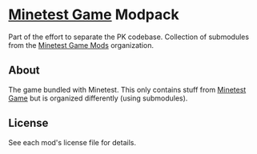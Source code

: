 # [Minetest Game](https://github.com/minetest/minetest_game) Modpack

Part of the effort to separate the PK codebase. Collection of submodules from the [Minetest Game Mods](https://github.com/minetest-game-mods) organization.

## About

The game bundled with Minetest. This only contains stuff from [Minetest Game](https://github.com/minetest/minetest_game) but is organized differently (using submodules).

## License

See each mod's license file for details.
